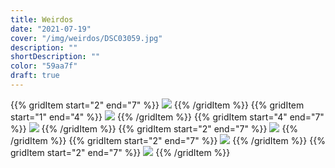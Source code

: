 ```yaml
---
title: Weirdos
date: "2021-07-19"
cover: "/img/weirdos/DSC03059.jpg"
description: ""
shortDescription: ""
color: "59aa7f"
draft: true
---
```


{{% gridItem start="2" end="7" %}}
![](/img/weirdos/DSC03049.jpg)
{{% /gridItem %}}
{{% gridItem start="1" end="4" %}}
![](/img/weirdos/DSC03147.jpg)
{{% /gridItem %}}
{{% gridItem start="4" end="7" %}}
![](/img/weirdos/DSC03156.jpg)
{{% /gridItem %}}
{{% gridItem start="2" end="7" %}}
![](/img/weirdos/DSC03059.jpg)
{{% /gridItem %}}
{{% gridItem start="2" end="7" %}}
![](/img/weirdos/DSC03145.jpg)
{{% /gridItem %}}
{{% gridItem start="2" end="7" %}}
![](/img/weirdos/DSC03069.jpg)
{{% /gridItem %}}
